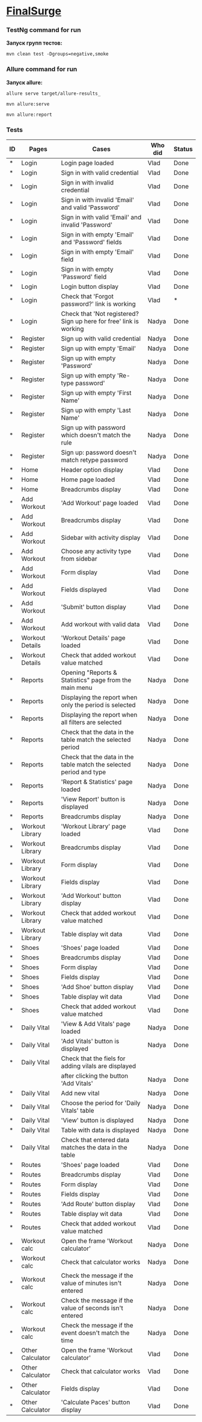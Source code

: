 # [FinalSurge](https://log.finalsurge.com/)

### TestNg command for run
**Запуск групп тестов:**
```
mvn clean test -Dgroups=negative,smoke
```

### Allure command for run
**Запуск allure:**
```
allure serve target/allure-results_
```
```
mvn allure:serve
```
```
mvn allure:report
```

### Tests

| ID  | Pages            | Cases                                                               | Who did | Status | 
|-----|------------------|---------------------------------------------------------------------|---------|--------|
| *   | Login            | Login page loaded                                                   | Vlad    | Done   |
| *   | Login            | Sign in with valid credential                                       | Vlad    | Done   |
| *   | Login            | Sign in with invalid credential                                     | Vlad    | Done   |
| *   | Login            | Sign in with invalid 'Email' and valid 'Password'                   | Vlad    | Done   |
| *   | Login            | Sign in with valid 'Email' and invalid 'Password'                   | Vlad    | Done   |
| *   | Login            | Sign in with empty 'Email' and 'Password' fields                    | Vlad    | Done   |
| *   | Login            | Sign in with empty 'Email' field                                    | Vlad    | Done   |
| *   | Login            | Sign in with empty 'Password' field                                 | Vlad    | Done   |
| *   | Login            | Login button display                                                | Vlad    | Done   |
| *   | Login            | Check that 'Forgot password?' link is working                       | Vlad    | *      |
| *   | Login            | Check that 'Not registered? Sign up here for free' link is working  | Nadya   | Done   |
| *   | Register         | Sign up with valid credential                                       | Nadya   | Done   |
| *   | Register         | Sign up with empty 'Email'                                          | Nadya   | Done   |
| *   | Register         | Sign up with empty 'Password'                                       | Nadya   | Done   |
| *   | Register         | Sign up with empty 'Re-type password'                               | Nadya   | Done   |
| *   | Register         | Sign up with empty 'First Name'                                     | Nadya   | Done   |
| *   | Register         | Sign up with empty 'Last Name'                                      | Nadya   | Done   |
| *   | Register         | Sign up with password which doesn't match the rule                  | Nadya   | Done   |
| *   | Register         | Sign up: password doesn't match retype password                     | Nadya   | Done   |
| *   | Home             | Header option display                                               | Vlad    | Done   |
| *   | Home             | Home page loaded                                                    | Vlad    | Done   |
| *   | Home             | Breadcrumbs display                                                 | Vlad    | Done   |
| *   | Add Workout      | 'Add Workout' page loaded                                           | Vlad    | Done   |
| *   | Add Workout      | Breadcrumbs display                                                 | Vlad    | Done   |
| *   | Add Workout      | Sidebar with activity display                                       | Vlad    | Done   |
| *   | Add Workout      | Choose any activity type from sidebar                               | Vlad    | Done   |
| *   | Add Workout      | Form display                                                        | Vlad    | Done   |
| *   | Add Workout      | Fields displayed                                                    | Vlad    | Done   |
| *   | Add Workout      | 'Submit' button display                                             | Vlad    | Done   |
| *   | Add Workout      | Add workout with valid data                                         | Vlad    | Done   |
| *   | Workout Details  | 'Workout Details' page loaded                                       | Vlad    | Done   |
| *   | Workout Details  | Check that added workout value matched                              | Vlad    | Done   |
| *   | Reports          | Opening "Reports & Statistics" page from the main menu              | Nadya   | Done   |
| *   | Reports          | Displaying the report when only the period is selected              | Nadya   | Done   |
| *   | Reports          | Displaying the report when all filters are selected                 | Nadya   | Done   |
| *   | Reports          | Check that the data in the table match the selected period          | Nadya   | Done   |
| *   | Reports          | Check that the data in the table match the selected period and type | Nadya   | Done   |
| *   | Reports          | 'Report & Statistics' page loaded                                   | Nadya   | Done   |
| *   | Reports          | 'View Report' button is displayed                                   | Nadya   | Done   |
| *   | Reports          | Breadcrumbs display                                                 | Nadya   | Done   |
| *   | Workout Library  | 'Workout Library' page loaded                                       | Vlad    | Done   |
| *   | Workout Library  | Breadcrumbs display                                                 | Vlad    | Done   |
| *   | Workout Library  | Form display                                                        | Vlad    | Done   |
| *   | Workout Library  | Fields display                                                      | Vlad    | Done   |
| *   | Workout Library  | 'Add Workout' button display                                        | Vlad    | Done   |
| *   | Workout Library  | Check that added workout value matched                              | Vlad    | Done   |
| *   | Workout Library  | Table display wit data                                              | Vlad    | Done   |
| *   | Shoes            | 'Shoes' page loaded                                                 | Vlad    | Done   |
| *   | Shoes            | Breadcrumbs display                                                 | Vlad    | Done   |
| *   | Shoes            | Form display                                                        | Vlad    | Done   |
| *   | Shoes            | Fields display                                                      | Vlad    | Done   |
| *   | Shoes            | 'Add Shoe' button display                                           | Vlad    | Done   |
| *   | Shoes            | Table display wit data                                              | Vlad    | Done   |
| *   | Shoes            | Check that added workout value matched                              | Vlad    | Done   |
| *   | Daily Vital      | 'View & Add Vitals' page loaded                                     | Nadya   | Done   |
| *   | Daily Vital      | 'Add Vitals' button is displayed                                    | Nadya   | Done   |
| *   | Daily Vital      | Check that the fiels for adding vilals are displayed                
|     |                  | after clicking the button 'Add Vitals'                              | Nadya   | Done   |
| *   | Daily Vital      | Add new vital                                                       | Nadya   | Done   |
| *   | Daily Vital      | Choose the period for 'Daily Vitals' table                          | Nadya   | Done   |
| *   | Daily Vital      | 'View' button is displayed                                          | Nadya   | Done   |
| *   | Daily Vital      | Table with data is displayed                                        | Nadya   | Done   |
| *   | Daily Vital      | Check that entered data matches the data in the table               | Nadya   | Done   |
| *   | Routes           | 'Shoes' page loaded                                                 | Vlad    | Done   |
| *   | Routes           | Breadcrumbs display                                                 | Vlad    | Done   |
| *   | Routes           | Form display                                                        | Vlad    | Done   |
| *   | Routes           | Fields display                                                      | Vlad    | Done   |
| *   | Routes           | 'Add Route' button display                                          | Vlad    | Done   |
| *   | Routes           | Table display wit data                                              | Vlad    | Done   |
| *   | Routes           | Check that added workout value matched                              | Vlad    | Done   |
| *   | Workout calc     | Open the frame 'Workout calculator'                                 | Nadya   | Done   |
| *   | Workout calc     | Check that calculator works                                         | Nadya   | Done   |
| *   | Workout calc     | Check the message if the value of minutes isn't entered             | Nadya   | Done   |
| *   | Workout calc     | Check the message if the value of seconds isn't entered             | Nadya   | Done   |
| *   | Workout calc     | Check the message if the event doesn't match the time               | Nadya   | Done   |
| *   | Other Calculator | Open the frame 'Workout calculator'                                 | Vlad    | Done   |
| *   | Other Calculator | Check that calculator works                                         | Vlad    | Done   |
| *   | Other Calculator | Fields display                                                      | Vlad    | Done   |
| *   | Other Calculator | 'Calculate Paces' button display                                    | Vlad    | Done   |





